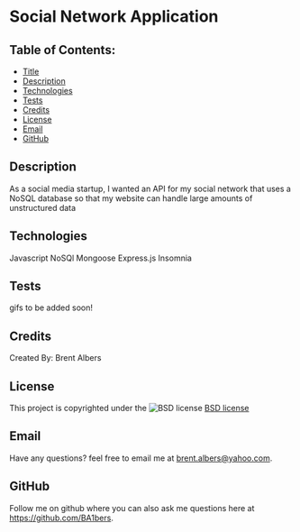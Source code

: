 # Social Network Application
  ## Table of Contents:
  * [Title](#title)
  * [Description](#description)
  * [Technologies](#technologies)
  * [Tests](#tests)
  * [Credits](#credits)
  * [License](#license)
  * [Email](#email)
  * [GitHub](#github)

## Description 

As a social media startup, I wanted an API for my social network that uses a NoSQL database so that my website can handle large amounts of unstructured data

## Technologies

  Javascript
  NoSQl
  Mongoose
  Express.js
  Insomnia

## Tests 
gifs to be added soon!

## Credits

Created By: Brent Albers

## License

This project is copyrighted under the 
![BSD license](https://img.shields.io/badge/License-BSD%203--Clause-blue.svg)
[BSD license](https://opensource.org/licenses/BSD-3-Clause)

## Email

Have any questions? feel free to email me at brent.albers@yahoo.com. 

## GitHub

Follow me on github where you can also ask me questions here at https://github.com/BA1bers.
